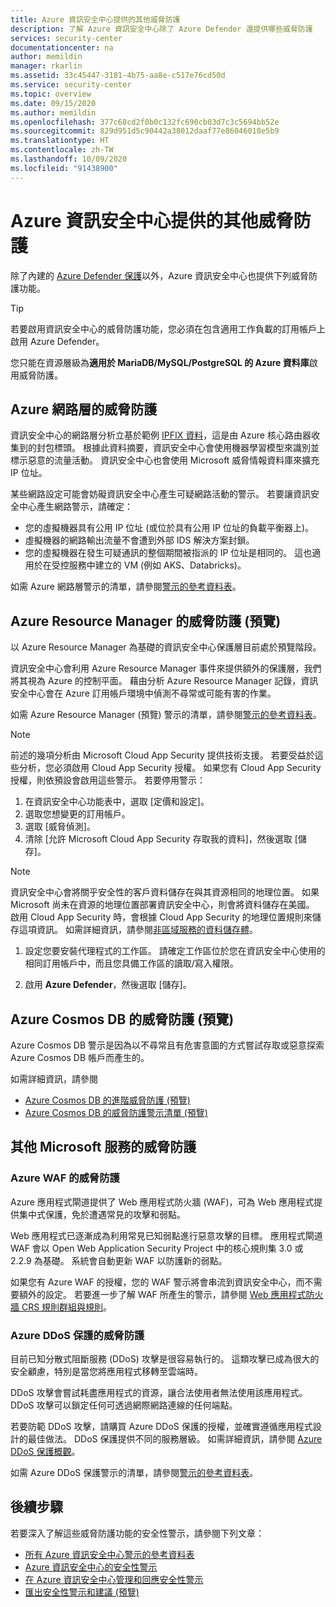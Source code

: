 ```yaml
---
title: Azure 資訊安全中心提供的其他威脅防護
description: 了解 Azure 資訊安全中心除了 Azure Defender 還提供哪些威脅防護
services: security-center
documentationcenter: na
author: memildin
manager: rkarlin
ms.assetid: 33c45447-3181-4b75-aa8e-c517e76cd50d
ms.service: security-center
ms.topic: overview
ms.date: 09/15/2020
ms.author: memildin
ms.openlocfilehash: 377c68cd2f0b0c132fc690cb03d7c3c5694bb52e
ms.sourcegitcommit: 829d951d5c90442a38012daaf77e86046018e5b9
ms.translationtype: HT
ms.contentlocale: zh-TW
ms.lasthandoff: 10/09/2020
ms.locfileid: "91438900"
---
```

# <a name="additional-threat-protections-in-azure-security-center"></a>Azure 資訊安全中心提供的其他威脅防護
除了內建的 [Azure Defender 保護](azure-defender.md)以外，Azure 資訊安全中心也提供下列威脅防護功能。

> [!TIP]
> 若要啟用資訊安全中心的威脅防護功能，您必須在包含適用工作負載的訂用帳戶上啟用 Azure Defender。
>
> 您只能在資源層級為**適用於 MariaDB/MySQL/PostgreSQL 的 Azure 資料庫**啟用威脅防護。


## <a name="threat-protection-for-azure-network-layer"></a>Azure 網路層的威脅防護 <a name="network-layer"></a>
資訊安全中心的網路層分析立基於範例 [IPFIX 資料](https://en.wikipedia.org/wiki/IP_Flow_Information_Export)，這是由 Azure 核心路由器收集到的封包標頭。 根據此資料摘要，資訊安全中心會使用機器學習模型來識別並標示惡意的流量活動。 資訊安全中心也會使用 Microsoft 威脅情報資料庫來擴充 IP 位址。

某些網路設定可能會妨礙資訊安全中心產生可疑網路活動的警示。 若要讓資訊安全中心產生網路警示，請確定：
- 您的虛擬機器具有公用 IP 位址 (或位於具有公用 IP 位址的負載平衡器上)。
- 虛擬機器的網路輸出流量不會遭到外部 IDS 解決方案封鎖。
- 您的虛擬機器在發生可疑通訊的整個期間被指派的 IP 位址是相同的。 這也適用於在受控服務中建立的 VM (例如 AKS、Databricks)。

如需 Azure 網路層警示的清單，請參閱[警示的參考資料表](alerts-reference.md#alerts-azurenetlayer)。


## <a name="threat-protection-for-azure-resource-manager-preview"></a>Azure Resource Manager 的威脅防護 (預覽)<a name ="management-layer"></a>
以 Azure Resource Manager 為基礎的資訊安全中心保護層目前處於預覽階段。

資訊安全中心會利用 Azure Resource Manager 事件來提供額外的保護層，我們將其視為 Azure 的控制平面。 藉由分析 Azure Resource Manager 記錄，資訊安全中心會在 Azure 訂用帳戶環境中偵測不尋常或可能有害的作業。

如需 Azure Resource Manager (預覽) 警示的清單，請參閱[警示的參考資料表](alerts-reference.md#alerts-azureresourceman)。


>[!NOTE]
> 前述的幾項分析由 Microsoft Cloud App Security 提供技術支援。 若要受益於這些分析，您必須啟用 Cloud App Security 授權。 如果您有 Cloud App Security 授權，則依預設會啟用這些警示。 若要停用警示：
>
> 1. 在資訊安全中心功能表中，選取 [定價和設定]。
> 1. 選取您想變更的訂用帳戶。
> 1. 選取 [威脅偵測]。
> 1. 清除 [允許 Microsoft Cloud App Security 存取我的資料]，然後選取 [儲存]。


>[!NOTE]
>資訊安全中心會將關乎安全性的客戶資料儲存在與其資源相同的地理位置。 如果 Microsoft 尚未在資源的地理位置部署資訊安全中心，則會將資料儲存在美國。 啟用 Cloud App Security 時，會根據 Cloud App Security 的地理位置規則來儲存這項資訊。 如需詳細資訊，請參閱[非區域服務的資料儲存體](https://azuredatacentermap.azurewebsites.net/)。

1. 設定您要安裝代理程式的工作區。 請確定工作區位於您在資訊安全中心使用的相同訂用帳戶中，而且您具備工作區的讀取/寫入權限。

1. 啟用 **Azure Defender**，然後選取 [儲存]。


## <a name="threat-protection-for-azure-cosmos-db-preview"></a>Azure Cosmos DB 的威脅防護 (預覽)<a name="cosmos-db"></a>

Azure Cosmos DB 警示是因為以不尋常且有危害意圖的方式嘗試存取或惡意探索 Azure Cosmos DB 帳戶而產生的。

如需詳細資訊，請參閱

* [Azure Cosmos DB 的進階威脅防護 (預覽)](../cosmos-db/cosmos-db-advanced-threat-protection.md)
* [Azure Cosmos DB 的威脅防護警示清單 (預覽)](alerts-reference.md#alerts-azurecosmos)



## <a name="threat-protection-for-other-microsoft-services"></a>其他 Microsoft 服務的威脅防護 <a name="alerts-other"></a>

### <a name="threat-protection-for-azure-waf"></a>Azure WAF 的威脅防護 <a name="azure-waf"></a>

Azure 應用程式閘道提供了 Web 應用程式防火牆 (WAF)，可為 Web 應用程式提供集中式保護，免於遭遇常見的攻擊和弱點。

Web 應用程式已逐漸成為利用常見已知弱點進行惡意攻擊的目標。 應用程式閘道 WAF 會以 Open Web Application Security Project 中的核心規則集 3.0 或 2.2.9 為基礎。 系統會自動更新 WAF 以防護新的弱點。 

如果您有 Azure WAF 的授權，您的 WAF 警示將會串流到資訊安全中心，而不需要額外的設定。 若要進一步了解 WAF 所產生的警示，請參閱 [Web 應用程式防火牆 CRS 規則群組與規則](../web-application-firewall/ag/application-gateway-crs-rulegroups-rules.md?tabs=owasp31#crs911-31)。


### <a name="threat-protection-for-azure-ddos-protection"></a>Azure DDoS 保護的威脅防護 <a name="azure-ddos"></a>

目前已知分散式阻斷服務 (DDoS) 攻擊是很容易執行的。 這類攻擊已成為很大的安全顧慮，特別是當您將應用程式移轉至雲端時。 

DDoS 攻擊會嘗試耗盡應用程式的資源，讓合法使用者無法使用該應用程式。 DDoS 攻擊可以鎖定任何可透過網際網路連線的任何端點。

若要防範 DDoS 攻擊，請購買 Azure DDoS 保護的授權，並確實遵循應用程式設計的最佳做法。 DDoS 保護提供不同的服務層級。 如需詳細資訊，請參閱 [Azure DDoS 保護概觀](https://docs.microsoft.com/azure/virtual-network/ddos-protection-overview)。

如需 Azure DDoS 保護警示的清單，請參閱[警示的參考資料表](alerts-reference.md#alerts-azureddos)。


## <a name="next-steps"></a>後續步驟
若要深入了解這些威脅防護功能的安全性警示，請參閱下列文章：

* [所有 Azure 資訊安全中心警示的參考資料表](alerts-reference.md)
* [Azure 資訊安全中心的安全性警示](security-center-alerts-overview.md)
* [在 Azure 資訊安全中心管理和回應安全性警示](security-center-managing-and-responding-alerts.md)
* [匯出安全性警示和建議 (預覽)](continuous-export.md)